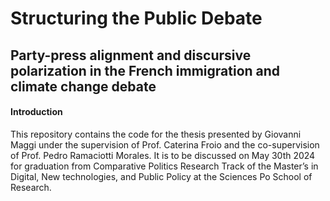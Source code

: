 # Structuring the Public Debate
## Party-press alignment and discursive polarization in the French immigration and climate change debate

#### Introduction
This repository contains the code for the thesis presented by Giovanni Maggi under the supervision of Prof. Caterina Froio and the co-supervision of Prof. Pedro Ramaciotti Morales. It is to be discussed on May 30th 2024 for graduation from Comparative Politics Research Track of the Master’s in Digital, New technologies, and Public Policy at the Sciences Po School of Research. 

